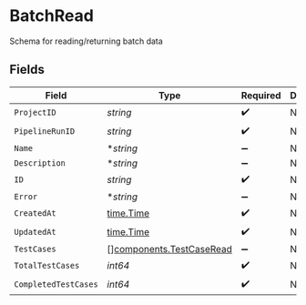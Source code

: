 # BatchRead

Schema for reading/returning batch data


## Fields

| Field                                                                | Type                                                                 | Required                                                             | Description                                                          |
| -------------------------------------------------------------------- | -------------------------------------------------------------------- | -------------------------------------------------------------------- | -------------------------------------------------------------------- |
| `ProjectID`                                                          | *string*                                                             | :heavy_check_mark:                                                   | N/A                                                                  |
| `PipelineRunID`                                                      | *string*                                                             | :heavy_check_mark:                                                   | N/A                                                                  |
| `Name`                                                               | **string*                                                            | :heavy_minus_sign:                                                   | N/A                                                                  |
| `Description`                                                        | **string*                                                            | :heavy_minus_sign:                                                   | N/A                                                                  |
| `ID`                                                                 | *string*                                                             | :heavy_check_mark:                                                   | N/A                                                                  |
| `Error`                                                              | **string*                                                            | :heavy_minus_sign:                                                   | N/A                                                                  |
| `CreatedAt`                                                          | [time.Time](https://pkg.go.dev/time#Time)                            | :heavy_check_mark:                                                   | N/A                                                                  |
| `UpdatedAt`                                                          | [time.Time](https://pkg.go.dev/time#Time)                            | :heavy_check_mark:                                                   | N/A                                                                  |
| `TestCases`                                                          | [][components.TestCaseRead](../../models/components/testcaseread.md) | :heavy_minus_sign:                                                   | N/A                                                                  |
| `TotalTestCases`                                                     | *int64*                                                              | :heavy_check_mark:                                                   | N/A                                                                  |
| `CompletedTestCases`                                                 | *int64*                                                              | :heavy_check_mark:                                                   | N/A                                                                  |